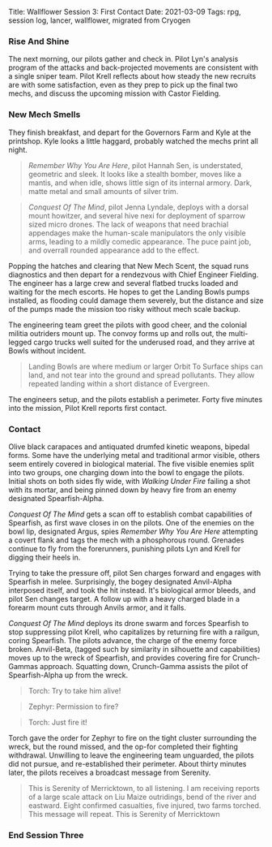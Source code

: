 Title: Wallflower Session 3: First Contact
Date: 2021-03-09
Tags: rpg, session log, lancer, wallflower, migrated from Cryogen

### Rise And Shine
The next morning, our pilots gather and check in.
Pilot Lyn's analysis program of the attacks and back-projected movements are consistent with a single sniper team. 
Pilot Krell reflects about how steady the new recruits are with some satisfaction, even as they prep to pick up the 
final two mechs, and discuss the upcoming mission with Castor Fielding.

### New Mech Smells
They finish breakfast, and depart for the Governors Farm and Kyle at the printshop. Kyle looks a little haggard, probably watched the mechs print all night.
> *Remember Why You Are Here*, pilot Hannah Sen, is understated, geometric and sleek. It looks like a stealth bomber,
> moves like a mantis, and when idle, shows little sign of its internal armory. Dark, matte metal and small amounts of silver trim.

> *Conquest Of The Mind*, pilot Jenna Lyndale, deploys with a dorsal mount howitzer, and several hive nexi for deployment of sparrow sized
> micro drones. The lack of weapons that need brachial appendages make the human-scale manipulators the only visible arms, leading to a mildly comedic appearance. The puce paint job, and overrall rounded appearance add to the effect.

Popping the hatches and clearing that New Mech Scent, the squad runs diagnostics and then depart for a rendezvous with Chief Engineer Fielding.
The engineer has a large crew and several flatbed trucks loaded and waiting for the mech escorts. He hopes to get the Landing Bowls pumps installed,
as flooding could damage them severely, but the distance and size of the pumps made the mission too risky without mech scale backup. 

The engineering team greet the pilots with good cheer, and the colonial militia outriders mount up.
The convoy forms up and rolls out, the multi-legged cargo trucks well suited for the underused road, and they arrive at Bowls without incident.

> Landing Bowls are where medium or larger Orbit To Surface ships can land, and not tear into the ground and spread pollutants. They allow repeated landing within a short distance of Evergreen.

The engineers setup, and the pilots establish a perimeter. Forty five minutes into the mission, Pilot Krell reports first contact.

### Contact
Olive black carapaces and antiquated drumfed kinetic weapons, bipedal forms. 
Some have the underlying metal and traditional armor visible, others seem entirely covered in biological material.
The five visible enemies split into two groups, one charging down into the bowl to engage the pilots.
Initial shots on both sides fly wide, with *Walking Under Fire* failing a shot with its mortar, and being pinned down by heavy fire from an enemy designated Spearfish-Alpha.

*Conquest Of The Mind* gets a scan off to establish combat capabilities of Spearfish, as first wave closes in on the pilots.
One of the enemies on the bowl lip, designated Argus, spies *Remember Why You Are Here* attempting a covert flank and tags the mech with a phosphorous round.
Grenades continue to fly from the forerunners, punishing pilots Lyn and Krell for digging their heels in.

Trying to take the pressure off, pilot Sen charges forward and engages with Spearfish in melee. Surprisingly, the bogey designated Anvil-Alpha interposed itself, and took the hit instead.
It's biological armor bleeds, and pilot Sen changes target. A follow up with a heavy charged blade in a forearm mount cuts through Anvils armor, and it falls.

*Conquest Of The Mind* deploys its drone swarm and forces Spearfish to stop suppressing pilot Krell, who capitalizes by returning fire with a railgun, coring Spearfish.
The pilots advance, the charge of the enemy force broken. Anvil-Beta, (tagged such by similarity in silhouette and capabilities) moves up to the wreck of Spearfish,
and provides covering fire for Crunch-Gammas approach. Squatting down, Crunch-Gamma assists the pilot of Spearfish-Alpha up from the wreck.

> Torch: Try to take him alive!

>Zephyr: Permission to fire?

>Torch: Just fire it!

Torch gave the order for Zephyr to fire on the tight cluster surrounding the wreck, but the round missed, and the op-for completed their fighting withdrawal.
Unwilling to leave the engineering team unguarded, the pilots did not pursue, and re-established their perimeter.
About thirty minutes later, the pilots receives a broadcast message from Serenity.
> This is Serenity of Merricktown, to all listening. I am receiving reports of a large scale attack on Liu Maize outridings, bend of the river and eastward. Eight confirmed casualties, five injured, two farms torched. This message will repeat. This is Serenity of Merricktown

### End Session Three
